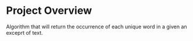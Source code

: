 # Project Overview

Algorithm that will return the occurrence of each unique word in a given an exceprt of text.
